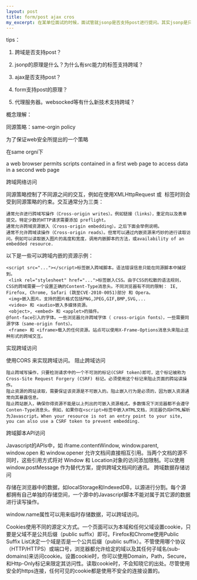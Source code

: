 ```yaml
---
layout: post
title: form/post ajax cros
my_excerpt: 在某单位面试的时候，面试管就jsonp是否支持post进行提问。其实jsonp是只支持get跨域的，不支持post形式，同源策略的基本原理是允许跨域写但是不支持跨域读，其实post是一种跨域写的形式
---
```


tips：

1. 跨域是否支持post？

2. jsonp的原理是什么？为什么有src能力的标签支持跨域？

3. ajax是否支持post？

4. form支持post的原理？

5. 代理服务器。websocked等有什么新技术支持跨域？


概念理解：

同源策略：same-orgin policy

为了保证web安全所提出的一个策略

在same orgni下

a web browser permits scripts contained in a first web page to access data in a second web page

跨域网络访问

同源策略控制了不同源之间的交互，例如在使用XMLHttpRequest 或 <img> 标签时则会受到同源策略的约束。交互通常分为三类：

    通常允许进行跨域写操作（Cross-origin writes）。例如链接（links），重定向以及表单提交。特定少数的HTTP请求需要添加 preflight。
    通常允许跨域资源嵌入（Cross-origin embedding）。之后下面会举例说明。
    通常不允许跨域读操作（Cross-origin reads）。但常可以通过内嵌资源来巧妙的进行读取访问。例如可以读取嵌入图片的高度和宽度，调用内嵌脚本的方法，或availability of an embedded resource.

以下是一些可以跨域内嵌的资源示例：

    <script src="..."></script>标签嵌入跨域脚本。语法错误信息只能在同源脚本中捕捉到。
     <link rel="stylesheet" href="...">标签嵌入CSS。由于CSS的松散的语法规则，CSS的跨域需要一个设置正确的Content-Type消息头。不同浏览器有不同的限制： IE, Firefox, Chrome, Safari (跳至CVE-2010-0051)部分 和 Opera。
     <img>嵌入图片。支持的图片格式包括PNG,JPEG,GIF,BMP,SVG,...
     <video> 和 <audio>嵌入多媒体资源。
     <object>, <embed> 和 <applet>的插件。
    @font-face引入的字体。一些浏览器允许跨域字体（ cross-origin fonts），一些需要同源字体（same-origin fonts）。
     <frame> 和 <iframe>载入的任何资源。站点可以使用X-Frame-Options消息头来阻止这种形式的跨域交互。

实现跨域访问

使用CORS 来实现跨域访问。
阻止跨域访问

    阻止跨域写操作，只要检测请求中的一个不可测的标记(CSRF token)即可，这个标记被称为Cross-Site Request Forgery (CSRF) 标记。必须使用这个标记来阻止页面的跨站读操作。
    阻止资源的跨站读取，需要保证该资源是不可嵌入的。阻止嵌入行为是必须的，因为嵌入资源通常向其暴露信息。
    阻止跨站嵌入，确保你得资源不能是以上列出的可嵌入资源格式。多数情况下浏览器都不会遵守Conten-Type消息头。例如，如果你在<script>标签中嵌入HTML文档，浏览器仍将HTML解析为Javascript。When your resource is not an entry point to your site, you can also use a CSRF token to prevent embedding.

跨域脚本API访问

Javascript的APIs中，如 iframe.contentWindow, window.parent, window.open 和 window.opener 允许文档间直接相互引用。当两个文档的源不同时，这些引用方式将对 Window 和 Location对象的访问添加限制。可以使用window.postMessage 作为替代方案，提供跨域文档间的通讯。
跨域数据存储访问

 

存储在浏览器中的数据，如localStorage和IndexedDB，以源进行分割。每个源都拥有自己单独的存储空间，一个源中的Javascript脚本不能对属于其它源的数据进行读写操作。

window.name属性可以用来临时存储数据，可以跨域访问。

Cookies使用不同的源定义方式。一个页面可以为本域和任何父域设置cookie，只要是父域不是公共后缀（public suffix）即可。Firefox和Chrome使用Public Suffix List决定一个域是否是一个公共后缀（public suffix）。不管使用哪个协议（HTTP/HTTPS）或端口号，浏览器都允许给定的域以及其任何子域名(sub-domains)来访问cookie。设置cookie时，你可以使用Domain，Path，Secure，和Http-Only标记来限定其访问性。读取cookie时，不会知晓它的出处。尽管使用安全的https连接，任何可见的cookie都是使用不安全的连接设置的。

